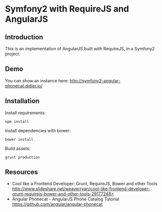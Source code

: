 Symfony2 with RequireJS and AngularJS
=====================================

Introduction
------------

This is an implementation of AngularJS built with RequireJS, in a Symfony2 project.

Demo
----

You can show an instance here:
http://symfony2-angular-phonecat.didier.io/

Installation
------------

Install requirements:
```
npm install
```

Install dependencies with bower:
```
bower install
```

Build assets:
```
grunt production
```

Resources
---------

  * Cool like a Frontend Developer: Grunt, RequireJS, Bower and other Tools
  http://www.slideshare.net/weaverryan/cool-like-frontend-developer-grunt-requirejs-bower-and-other-tools-29177248>
  * Angular Phonecat - AngularJS Phone Catalog Tutorial
  https://github.com/angular/angular-phonecat
